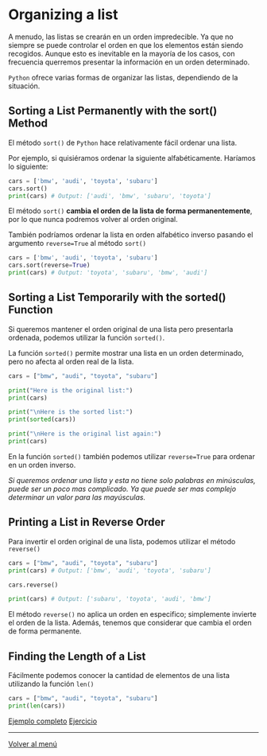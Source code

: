 # Organizing a list

A menudo, las listas se crearán en un orden impredecible. Ya que no siempre se puede controlar el orden en que los elementos están siendo recogidos. Aunque esto es inevitable en la mayoría de los casos, con frecuencia querremos presentar la información en un orden determinado.

`Python` ofrece varias formas de organizar las listas, dependiendo de la situación.

## Sorting a List Permanently with the sort() Method

El método `sort()` de `Python` hace relativamente fácil ordenar una lista.

Por ejemplo, si quisiéramos ordenar la siguiente alfabéticamente. Haríamos lo siguiente:

```python
cars = ['bmw', 'audi', 'toyota', 'subaru']
cars.sort()
print(cars) # Output: ['audi', 'bmw', 'subaru', 'toyota']
```

El método `sort()` **cambia el orden de la lista de forma permanentemente**, por lo que nunca podremos volver al orden original.

También podríamos ordenar la lista en orden alfabético inverso pasando el argumento `reverse=True` al método `sort()`

```python
cars = ['bmw', 'audi', 'toyota', 'subaru']
cars.sort(reverse=True)
print(cars) # Output: 'toyota', 'subaru', 'bmw', 'audi']
```

## Sorting a List Temporarily with the sorted() Function

Si queremos mantener el orden original de una lista pero presentarla ordenada, podemos utilizar la función `sorted()`.

La función `sorted()` permite mostrar una lista en un orden determinado, pero no afecta al orden real de la lista.

```python
cars = ["bmw", "audi", "toyota", "subaru"]

print("Here is the original list:")
print(cars)

print("\nHere is the sorted list:")
print(sorted(cars))

print("\nHere is the original list again:")
print(cars)
```

En la función `sorted()` también podemos utilizar `reverse=True` para ordenar en un orden inverso.

_Si queremos ordenar una lista y esta no tiene solo palabras en minúsculas, puede ser un poco mas complicado. Ya que puede ser mas complejo determinar un valor para las mayúsculas._

## Printing a List in Reverse Order

Para invertir el orden original de una lista, podemos utilizar el método `reverse()`

```python
cars = ["bmw", "audi", "toyota", "subaru"]
print(cars) # Output: ['bmw', 'audi', 'toyota', 'subaru']

cars.reverse()

print(cars) # Output: ['subaru', 'toyota', 'audi', 'bmw']
```

El método `reverse()` no aplica un orden en especifico; simplemente invierte el orden de la lista. Además, tenemos que considerar que cambia el orden de forma permanente.

## Finding the Length of a List

Fácilmente podemos conocer la cantidad de elementos de una lista utilizando la función `len()`

```python
cars = ["bmw", "audi", "toyota", "subaru"]
print(len(cars))
```

[Ejemplo completo](./xx-example-codes/0.7.3-organizing-list.py)
[Ejercicio](./xx-example-codes/0.7.4-organizing-list-exercise.py)

---

[Volver al menú](./0.0-Learn-the-basics.md)
